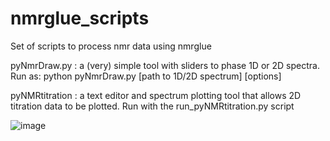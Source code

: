   # nmrglue_scripts
  

Set of scripts to process nmr data using nmrglue

pyNmrDraw.py   :  a (very) simple tool with sliders to phase 1D or 2D spectra. 
Run as: python pyNmrDraw.py [path to 1D/2D spectrum] [options]

pyNMRtitration :  a text editor and spectrum plotting tool that allows 2D titration data to be plotted.
Run with the run_pyNMRtitration.py script


![image](https://github.com/karamanoslab/nmrglue_scripts/assets/118688626/b8834c0c-93d5-4131-a355-383de2437f6a)




